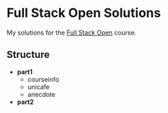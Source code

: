 # Full Stack Open Solutions

My solutions for the [Full Stack Open](https://fullstackopen.com) course.

## Structure
- **part1**
  - courseinfo
  - unicafe
  - anecdote
- **part2**
